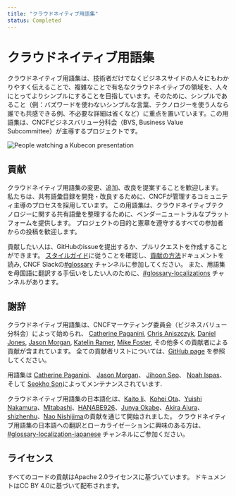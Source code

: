 ```yaml
---
title: "クラウドネイティブ用語集"
status: Completed
---
```


# クラウドネイティブ用語集

クラウドネイティブ用語集は、技術者だけでなくビジネスサイドの人々にもわかりやすく伝えることで、複雑なことで有名なクラウドネイティブの領域を、人々にとってよりシンプルにすることを目指しています。そのために、シンプルであること（例：バズワードを使わないシンプルな言葉、テクノロジーを使う人なら誰でも共感できる例、不必要な詳細は省くなど）に重点を置いています。この用語集は、CNCFビジネスバリュー分科会（BVS, Business Value Subcommittee）が主導するプロジェクトです。

<p><img class="mt-3" src="/images/homepage/kubecon.jpg" alt="People watching a Kubecon presentation"></p>

## 貢献

クラウドネイティブ用語集の変更、追加、改良を提案することを歓迎します。
私たちは、共有語彙目録を開発・改良するために、CNCFが管理するコミュニティ主導のプロセスを採用しています。
この用語集は、クラウドネイティブテクノロジーに関する共有語彙を整理するために、ベンダーニュートラルなプラットフォームを提供します。
プロジェクトの目的と憲章を遵守するすべての参加者からの投稿を歓迎します。


貢献したい人は、GitHubのissueを提出するか、プルリクエストを作成することができます。
[スタイルガイド](/ja/style-guide/)に従うことを確認し、[貢献の方法](/ja/contribute/)ドキュメントを読み, CNCF Slackの[#glossary](https://cloud-native.slack.com/archives/C02TX20MQBB) チャンネルに参加してください。
また、用語集を母国語に翻訳する手伝いをしたい人のために、[#glossary-localizations](https://cloud-native.slack.com/archives/C02N2RGFXDF) チャンネルがあります。

## 謝辞

クラウドネイティブ用語集は、CNCFマーケティング委員会（ビジネスバリュー分科会）によって始められ、
[Catherine Paganini](https://www.linkedin.com/in/catherinepaganini/en/), 
[Chris Aniszczyk](https://www.linkedin.com/in/caniszczyk/), 
[Daniel Jones](https://www.linkedin.com/in/danieljoneseb/?originalSubdomain=uk), 
[Jason Morgan](https://www.linkedin.com/in/jasonmorgan2/), 
[Katelin Ramer](https://www.linkedin.com/in/katelinramer/), 
[Mike Foster](https://www.linkedin.com/in/mfosterche/?originalSubdomain=ca), 
その他多くの貢献者による貢献が含まれています。
全ての貢献者リストについては、[GitHub page](https://github.com/cncf/glossary/graphs/contributors) を参照してください。

用語集は 
[Catherine Paganini](https://www.linkedin.com/in/catherinepaganini/en/)、
[Jason Morgan](https://www.linkedin.com/in/jasonmorgan2/)、
[Jihoon Seo](https://www.linkedin.com/in/jihoon-seo/)、
[Noah Ispas](https://www.linkedin.com/in/noah-ispas-0665b42a/)、
そして [Seokho Son](https://www.linkedin.com/in/seokho-son/)によってメンテナンスされています.

クラウドネイティブ用語集の日本語化は、[Kaito Ii](https://github.com/kaitoii11)、[Kohei Ota](https://github.com/inductor)、[Yuishi Nakamura](https://github.com/yuichi-nakamura)、[MItabashi](https://github.com/bashi8128)、[HANABE926](https://github.com/HANABE926)、[Junya Okabe](https://github.com/Okabe-Junya)、[Akira Aiura](https://github.com/A-aiura)、[shizhenhu](https://github.com/shizhenhu)、[Nao Nishijima](https://github.com/naonishijima)の貢献を通じて開始されました。
クラウドネイティブ用語集の日本語への翻訳とローカライゼーションに興味のある方は、[#glossary-localization-japanese](https://app.slack.com/client/T08PSQ7BQ/C057F81GFUG) チャンネルにご参加ください。

## ライセンス

すべてのコードの貢献はApache 2.0ライセンスに基づいています。
ドキュメントはCC BY 4.0に基づいて配布されます。